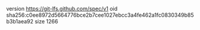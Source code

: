 version https://git-lfs.github.com/spec/v1
oid sha256:c0ee8972d5664776bce2b7cee1027ebcc3a4fe462a1fc0830349b85b3b1aea92
size 1266
